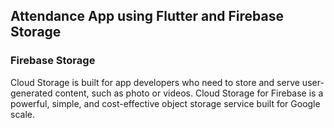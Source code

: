## Attendance App using Flutter and Firebase Storage 
### Firebase Storage
Cloud Storage is built for app developers who need to store and serve user-generated content, such 
as photo or videos. Cloud Storage for Firebase is a powerful, simple, and cost-effective object 
storage service built for Google scale.
